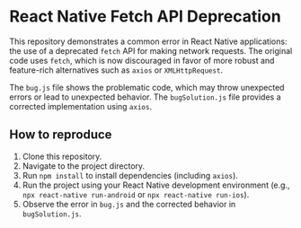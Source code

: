 # React Native Fetch API Deprecation

This repository demonstrates a common error in React Native applications: the use of a deprecated `fetch` API for making network requests.  The original code uses `fetch`, which is now discouraged in favor of more robust and feature-rich alternatives such as `axios` or `XMLHttpRequest`.

The `bug.js` file shows the problematic code, which may throw unexpected errors or lead to unexpected behavior. The `bugSolution.js` file provides a corrected implementation using `axios`.

## How to reproduce

1. Clone this repository.
2. Navigate to the project directory.
3. Run `npm install` to install dependencies (including `axios`).
4. Run the project using your React Native development environment (e.g., `npx react-native run-android` or `npx react-native run-ios`).
5. Observe the error in `bug.js` and the corrected behavior in `bugSolution.js`.